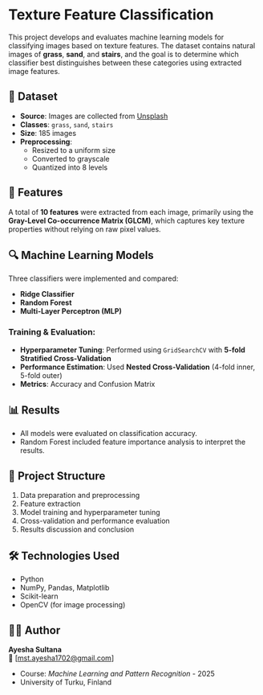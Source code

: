 # Texture Feature Classification

This project develops and evaluates machine learning models for classifying images based on texture features. The dataset contains natural images of **grass**, **sand**, and **stairs**, and the goal is to determine which classifier best distinguishes between these categories using extracted image features.

## 📁 Dataset

- **Source**: Images are collected from [Unsplash](https://unsplash.com/)
- **Classes**: `grass`, `sand`, `stairs`
- **Size**: 185 images
- **Preprocessing**:
  - Resized to a uniform size
  - Converted to grayscale
  - Quantized into 8 levels

## 🧠 Features

A total of **10 features** were extracted from each image, primarily using the **Gray-Level Co-occurrence Matrix (GLCM)**, which captures key texture properties without relying on raw pixel values.

## 🔍 Machine Learning Models

Three classifiers were implemented and compared:

- **Ridge Classifier**
- **Random Forest**
- **Multi-Layer Perceptron (MLP)**

### Training & Evaluation:

- **Hyperparameter Tuning**: Performed using `GridSearchCV` with **5-fold Stratified Cross-Validation**
- **Performance Estimation**: Used **Nested Cross-Validation** (4-fold inner, 5-fold outer)
- **Metrics**: Accuracy and Confusion Matrix

## 📊 Results

- All models were evaluated on classification accuracy.
- Random Forest included feature importance analysis to interpret the results.

## 🧪 Project Structure

1. Data preparation and preprocessing
2. Feature extraction
3. Model training and hyperparameter tuning
4. Cross-validation and performance evaluation
5. Results discussion and conclusion

## 🛠 Technologies Used

- Python
- NumPy, Pandas, Matplotlib
- Scikit-learn
- OpenCV (for image processing)

## 👩‍💻 Author

**Ayesha Sultana**  
📧 [mst.ayesha1702@gmail.com] 
- Course: *Machine Learning and Pattern Recognition* - 2025
- University of Turku, Finland
